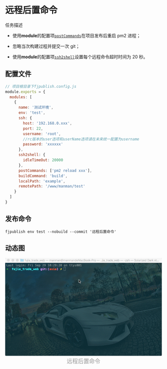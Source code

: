# 远程后置命令

任务描述

- 使用**module**的配置项[`postCommands`](/api/#postcommands)在项目发布后重启 pm2 进程；

- 忽略当次构建过程并提交一次 git；

- 使用**module**的配置项[`ssh2shell`](/api/#ssh2shell)设置每个远程命令超时时间为 20 秒。

## 配置文件

```js
// 项目根目录下fjpublish.config.js
module.exports = {
  modules: [
    {
      name: '测试环境',
      env: 'test',
      ssh: {
        host: '192.168.0.xxx',
        port: 22,
        username: 'root',
        //rc版本的user选项和userName选项请在未来统一配置为username
        password: 'xxxxxx'
      },
      ssh2shell: {
        idleTimeOut: 20000
      },
      postCommands: ['pm2 reload xxx'],
      buildCommand: 'build',
      localPath: 'example',
      remotePath: '/www/manman/test'
    }
  ]
}
```

## 发布命令

```
fjpublish env test --nobuild --commit '远程后置命令'
```

## 动态图

<center>
   <img alt="远程后置命令" src="../assets/commands.gif" />
</center>
<center><font color="#999" size=4>远程后置命令</font></center>
